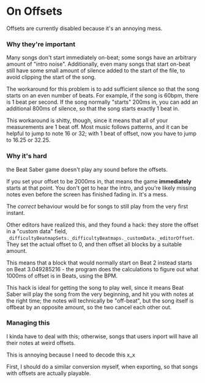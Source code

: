 # On Offsets

Offsets are currently disabled because it's an annoying mess.

### Why they're important

Many songs don't start immediately on-beat; some songs have an arbitrary amount of "intro noise". Additionally, even many songs that start on-beat still have some small amount of silence added to the start of the file, to avoid clipping the start of the song.

The workaround for this problem is to add sufficient silence so that the song starts on an even number of beats. For example, if the song is 60bpm, there is 1 beat per second. If the song normally "starts" 200ms in, you can add an additional 800ms of silence, so that the song starts exactly 1 beat in.

This workaround is shitty, though, since it means that all of your measurements are 1 beat off. Most music follows patterns, and it can be helpful to jump to note 16 or 32; with 1 beat of offset, now you have to jump to 16.25 or 32.25.

### Why it's hard

the Beat Saber game doesn't play any sound before the offsets.

If you set your offset to be 2000ms in, that means the game **immediately** starts at that point. You don't get to hear the intro, and you're likely missing notes even before the screen has finished fading in. It's a mess.

The _correct_ behaviour would be for songs to still play from the very first instant.

Other editors have realized this, and they found a hack: they store the offset in a "custom data" field, `_difficultyBeatmapSets._difficultyBeatmaps._customData._editorOffset`. They set the actual offset to 0, and then offset all blocks by a suitable amount.

This means that a block that would normally start on Beat 2 instead starts on Beat 3.049285216 - the program does the calculations to figure out what 1000ms of offset is in Beats, using the BPM.

This hack is ideal for getting the song to play well, since it means Beat Saber will play the song from the very beginning, and hit you with notes at the right time; the notes will technically be "off-beat", but the song itself is offbeat by an opposite amount, so the two cancel each other out.

### Managing this

I kinda have to deal with this; otherwise, songs that users inport will have all their notes at weird offsets.

This is annoying because I need to decode this x_x

First, I should do a similar conversion myself, when exporting, so that songs with offsets are actually playable.
